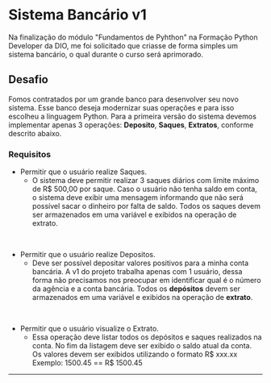 # Sistema Bancário v1

Na finalização do módulo "Fundamentos de Pyhthon" na Formação Python Developer da DIO, me foi solicitado que criasse de forma simples um sistema bancário, o qual durante o curso será aprimorado.
## Desafio
Fomos contratados por um grande banco para desenvolver seu novo sistema. Esse banco deseja modernizar suas operações e para isso escolheu a linguagem Python. Para a primeira versão do sistema devemos implementar apenas 3 operações: **Deposito**, **Saques**, **Extratos**, conforme descrito abaixo.

### Requisitos
* Permitir que o usuário realize Saques.
    * O sistema deve permitir realizar 3 saques diários com limite máximo de R$ 500,00 por saque. Caso o usuário não tenha saldo em conta, o sistema deve exibir uma mensagem informando que não será possível sacar o dinheiro por falta de saldo. Todos os saques devem ser armazenados em uma variável e exibidos na operação de extrato.

<br/>

* Permitir que o usuário realize Depositos.
    * Deve ser possível depositar valores positivos para a minha conta bancária. A v1 do projeto trabalha apenas com 1 usuário, dessa forma não precisamos nos preocupar em identificar qual é o número da agência e a conta bancária. Todos os **depósitos** devem ser armazenados em uma variável e exibidos na operação de **extrato**.

<br/>

* Permitir que o usuário visualize o Extrato.
    * Essa operação deve listar todos os depósitos e saques realizados na conta. No fim da listagem deve ser exibido o saldo atual da conta.
    Os valores devem ser exibidos utilizando o formato R$ xxx.xx
    Exemplo: 1500.45 == R$ 1500.45

---